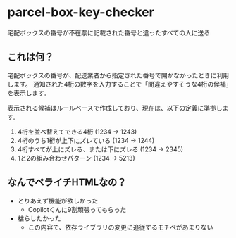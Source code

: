 # parcel-box-key-checker

宅配ボックスの番号が不在票に記載された番号と違ったすべての人に送る

## これは何？

宅配ボックスの番号が、配送業者から指定された番号で開かなかったときに利用します。
通知された4桁の数字を入力することで「間違えやすそうな4桁の候補」を表示します。

表示される候補はルールベースで作成しており、現在は、以下の定義に準拠します。

1. 4桁を並べ替えてできる4桁 (1234 -> 1243)
1. 4桁のうち1桁が上下にズレている (1234 -> 1244)
1. 4桁すべてが上にズレる、または下にズレる (1234 -> 2345)
1. 1と2の組み合わせパターン (1234 -> 5213) 

## なんでペライチHTMLなの？

- とりあえず機能が欲しかった
  - Copilotくんに9割頑張ってもらった
- 枯らしたかった
  - この内容で、依存ライブラリの変更に追従するモチベがあまりない
